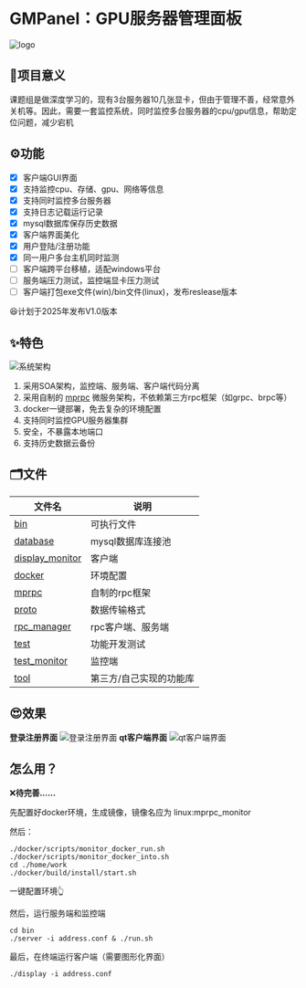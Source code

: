 # GMPanel：GPU服务器管理面板
![logo](./doc/img/logo.jpg)
## 🎉项目意义
课题组是做深度学习的，现有3台服务器10几张显卡，但由于管理不善，经常意外关机等。因此，需要一套监控系统，同时监控多台服务器的cpu/gpu信息，帮助定位问题，减少宕机



## ⚙功能

- [x] 客户端GUI界面
- [x] 支持监控cpu、存储、gpu、网络等信息
- [x] 支持同时监控多台服务器
- [x] 支持日志记载运行记录
- [x] mysql数据库保存历史数据
- [x] 客户端界面美化
- [x] 用户登陆/注册功能
- [x] 同一用户多台主机同时监测
- [ ] 客户端跨平台移植，适配windows平台
- [ ] 服务端压力测试，监控端显卡压力测试
- [ ] 客户端打包exe文件(win)/bin文件(linux)，发布reslease版本

😆计划于2025年发布V1.0版本



## ✨特色
![系统架构](./doc/img/系统架构.PNG)

1. 采用SOA架构，监控端、服务端、客户端代码分离
2. 采用自制的 [mprpc](https://github.com/yzfzzz/mprpc) 微服务架构，不依赖第三方rpc框架（如grpc、brpc等）
3. docker一键部署，免去复杂的环境配置
4. 支持同时监控GPU服务器集群
5. 安全，不暴露本地端口
6. 支持历史数据云备份



## 🗂文件

| 文件名                                                       | 说明              |
| ------------------------------------------------------------ | ----------------- |
| [bin](https://github.com/yzfzzz/linux-monitor/tree/main/bin) | 可执行文件        |
| [database](https://github.com/yzfzzz/linux-monitor/tree/main/database) | mysql数据库连接池  |
| [display_monitor](https://github.com/yzfzzz/linux-monitor/tree/main/display_monitor) | 客户端            |
| [docker](https://github.com/yzfzzz/linux-monitor/tree/main/docker) | 环境配置          |
| [mprpc](https://github.com/yzfzzz/linux-monitor/tree/main/mprpc) | 自制的rpc框架     |
| [proto](https://github.com/yzfzzz/linux-monitor/tree/main/proto) | 数据传输格式      |
| [rpc_manager](https://github.com/yzfzzz/linux-monitor/tree/main/rpc_manager) | rpc客户端、服务端 |
| [test](https://github.com/yzfzzz/linux-monitor/tree/main/test) | 功能开发测试      |
| [test_monitor](https://github.com/yzfzzz/linux-monitor/tree/main/test_monitor) | 监控端            |
| [tool](https://github.com/yzfzzz/linux-monitor/tree/main/tool) | 第三方/自己实现的功能库  |

## 😍效果
**登录注册界面**
![登录注册界面](./doc/img/登录注册界面.png)
**qt客户端界面**
![qt客户端界面](./doc/img/qt客户端界面.png)

## 怎么用？

❌**待完善......**

先配置好docker环境，生成镜像，镜像名应为 linux:mprpc_monitor

然后：

```shell
./docker/scripts/monitor_docker_run.sh
./docker/scripts/monitor_docker_into.sh
cd ./home/work
./docker/build/install/start.sh
```

一键配置环境👆

然后，运行服务端和监控端

```shell
cd bin
./server -i address.conf & ./run.sh 
```

最后，在终端运行客户端（需要图形化界面）

```shell
./display -i address.conf
```
